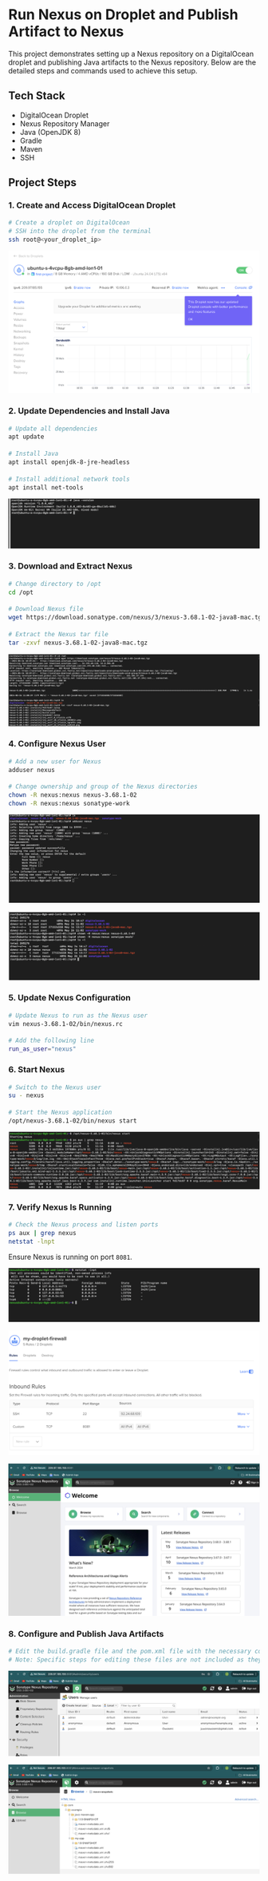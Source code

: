 # Run Nexus on Droplet and Publish Artifact to Nexus

This project demonstrates setting up a Nexus repository on a DigitalOcean droplet and publishing Java artifacts to the Nexus repository. Below are the detailed steps and commands used to achieve this setup.

## Tech Stack
- DigitalOcean Droplet
- Nexus Repository Manager
- Java (OpenJDK 8)
- Gradle
- Maven
- SSH

## Project Steps

### 1. Create and Access DigitalOcean Droplet
```sh
# Create a droplet on DigitalOcean
# SSH into the droplet from the terminal
ssh root@<your_droplet_ip>
```
![Alt text](https://github.com/Beezyblack/devops-bootcamp-projects/blob/main/Run-Nexus-on-Droplet-and-Publish-Artifact-to-Nexus/images/Screenshot%202024-05-26%20at%2011.51.11.png)


### 2. Update Dependencies and Install Java
```sh
# Update all dependencies
apt update

# Install Java
apt install openjdk-8-jre-headless

# Install additional network tools
apt install net-tools
```
![Alt text](https://github.com/Beezyblack/devops-bootcamp-projects/blob/main/Run-Nexus-on-Droplet-and-Publish-Artifact-to-Nexus/images/Screenshot%202024-05-26%20at%2011.56.58.png)

### 3. Download and Extract Nexus
```sh
# Change directory to /opt
cd /opt

# Download Nexus file
wget https://download.sonatype.com/nexus/3/nexus-3.68.1-02-java8-mac.tgz

# Extract the Nexus tar file
tar -zxvf nexus-3.68.1-02-java8-mac.tgz
```
![Alt text](https://github.com/Beezyblack/devops-bootcamp-projects/blob/main/Run-Nexus-on-Droplet-and-Publish-Artifact-to-Nexus/images/Screenshot%202024-05-26%20at%2012.02.30.png)


### 4. Configure Nexus User
```sh
# Add a new user for Nexus
adduser nexus

# Change ownership and group of the Nexus directories
chown -R nexus:nexus nexus-3.68.1-02
chown -R nexus:nexus sonatype-work
```
![Alt text](https://github.com/Beezyblack/devops-bootcamp-projects/blob/main/Run-Nexus-on-Droplet-and-Publish-Artifact-to-Nexus/images/Screenshot%202024-05-26%20at%2012.09.34.png)

![Alt text](https://github.com/Beezyblack/devops-bootcamp-projects/blob/main/Run-Nexus-on-Droplet-and-Publish-Artifact-to-Nexus/images/Screenshot%202024-05-26%20at%2012.12.05.png)


### 5. Update Nexus Configuration
```sh
# Update Nexus to run as the Nexus user
vim nexus-3.68.1-02/bin/nexus.rc

# Add the following line
run_as_user="nexus"
```


### 6. Start Nexus
```sh
# Switch to the Nexus user
su - nexus

# Start the Nexus application
/opt/nexus-3.68.1-02/bin/nexus start
```
![Alt text](https://github.com/Beezyblack/devops-bootcamp-projects/blob/main/Run-Nexus-on-Droplet-and-Publish-Artifact-to-Nexus/images/Screenshot%202024-05-26%20at%2012.24.19.png)


### 7. Verify Nexus Is Running
```sh
# Check the Nexus process and listen ports
ps aux | grep nexus
netstat -lnpt
```
Ensure Nexus is running on port `8081`.

![Alt text](https://github.com/Beezyblack/devops-bootcamp-projects/blob/main/Run-Nexus-on-Droplet-and-Publish-Artifact-to-Nexus/images/Screenshot%202024-05-26%20at%2012.30.13.png)

![Alt text](https://github.com/Beezyblack/devops-bootcamp-projects/blob/main/Run-Nexus-on-Droplet-and-Publish-Artifact-to-Nexus/images/Screenshot%202024-05-26%20at%2012.29.58.png)

![Alt text](https://github.com/Beezyblack/devops-bootcamp-projects/blob/main/Run-Nexus-on-Droplet-and-Publish-Artifact-to-Nexus/images/Screenshot%202024-05-26%20at%2012.31.00.png)

### 8. Configure and Publish Java Artifacts
```sh
# Edit the build.gradle file and the pom.xml file with the necessary configurations to publish Java artifacts to Nexus
# Note: Specific steps for editing these files are not included as they depend on the project requirements.
```

![Alt text](https://github.com/Beezyblack/devops-bootcamp-projects/blob/main/Run-Nexus-on-Droplet-and-Publish-Artifact-to-Nexus/images/Screenshot%202024-05-26%20at%2013.27.33.png)

![Alt text](https://github.com/Beezyblack/devops-bootcamp-projects/blob/main/Run-Nexus-on-Droplet-and-Publish-Artifact-to-Nexus/images/Screenshot%202024-05-26%20at%2015.06.07.png)
